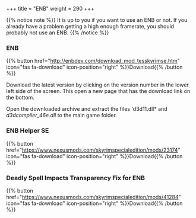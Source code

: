 +++
title = "ENB"
weight = 290
+++

{{% notice note %}}
It is up to you if you want to use an ENB or not. If you already have a problem getting a high enough framerate, you should probably not use an ENB.
{{% /notice %}}

### ENB
{{% button href="http://enbdev.com/download_mod_tesskyrimse.htm" icon="fas fa-download" icon-position="right" %}}Download{{% /button %}}

Download the latest version by clicking on the version number in the lower left side of the screen. This open a new page that has the download link on the bottom.

Open the downloaded archive and extract the files 'd3d11.dll* and *d3dcompiler_46e.dll* to the main game folder.

### ENB Helper SE
{{% button href="https://www.nexusmods.com/skyrimspecialedition/mods/23174" icon="fas fa-download" icon-position="right" %}}Download{{% /button %}}

### Deadly Spell Impacts Transparency Fix for ENB
{{% button href="https://www.nexusmods.com/skyrimspecialedition/mods/41284" icon="fas fa-download" icon-position="right" %}}Download{{% /button %}}

